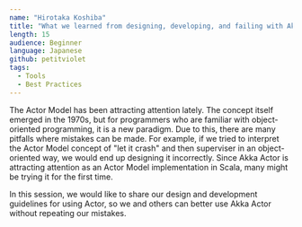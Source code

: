 ```yaml
---
name: "Hirotaka Koshiba"
title: "What we learned from designing, developing, and failing with Akka Actor"
length: 15
audience: Beginner
language: Japanese
github: petitviolet
tags:
  - Tools
  - Best Practices
---
```

The Actor Model has been attracting attention lately.
The concept itself emerged in the 1970s, but for programmers who are familiar with object-oriented programming, it is a new paradigm. Due to this, there are many pitfalls where mistakes can be made.
For example, if we tried to interpret the Actor Model concept of "let it crash" and then superviser in an object-oriented way, we would end up designing it incorrectly.
Since Akka Actor is attracting attention as an Actor Model implementation in Scala, many might be trying it for the first time.

In this session, we would like to share our design and development guidelines for using Actor, so we and others can better use Akka Actor without repeating our mistakes.
